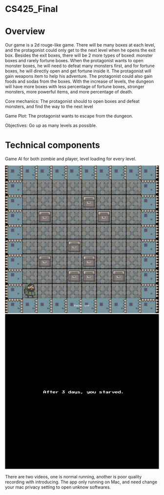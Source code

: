 # CS425_Final
# Overview
Our game is a 2d rouge-like game. There will be many boxes at each level, and the 
protagonist could only get to the next level when he opens the exit box. Besides the exit
boxes, there will be 2 more types of boxed: monster boxes and rarely fortune boxes. When
the protagonist wants to open monster boxes, he will need to defeat many monsters first, and
for fortune boxes, he will directly open and get fortune inside it. The protagonist will gain
weapons item to help his adventure. The protagonist could also gain
foods and sodas from the boxes. With the increase of levels, the dungeon will have more
boxes with less percentage of fortune boxes, stronger monsters, more powerful items, and
more percentage of death.

Core mechanics: The protagonist should to open boxes and defeat monsters, and find
the way to the next level

Game Plot: The protagonist wants to escape from the dungeon.

Objectives: Go up as many levels as possible.

# Technical components 
Game AI for both zombie and player, level loading for every level.

![Start](https://raw.githubusercontent.com/Dominic789654/CS425_Final/master/img/Start.png)
![End](https://raw.githubusercontent.com/Dominic789654/CS425_Final/master/img/End.png)


There are two videos, one is normal running, another is poor quality recording with introducing.
The app only running on Mac, and need change your mac privacy setting to open unknow softwares.
